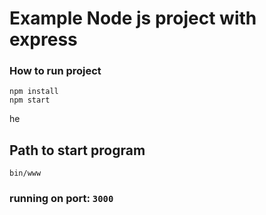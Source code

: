 # Example Node js project with express

### How to run project
```
npm install
npm start
```
he

## Path to start program 
```
bin/www
```
### running on port: `3000`
